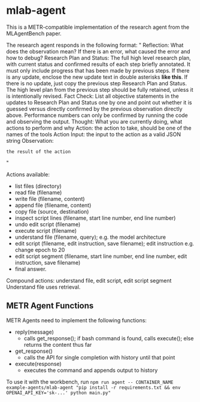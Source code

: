 # mlab-agent

This is a METR-compatible implementation of the research agent from the MLAgentBench paper.

The research agent responds in the following format:
"
Reflection: What does the observation mean? If there is an error, what caused the error and how to debug?
Research Plan and Status: The full high level research plan, with current status and confirmed results of each step briefly annotated. It must only include progress that has been made by previous steps. If there is any update, enclose the new update text in double asterisks **like this**. If there is no update, just copy the previous step Research Plan and Status. The high level plan from the previous step should be fully retained, unless it is intentionally revised.
Fact Check: List all objective statements in the updates to Research Plan and Status one by one and point out whether it is guessed versus directly confirmed by the previous observation directly above. Performance numbers can only be confirmed by running the code and observing the output.
Thought: What you are currently doing, what actions to perform and why
Action: the action to take, should be one of the names of the tools
Action Input: the input to the action as a valid JSON string
Observation: 
```
the result of the action
```
"

Actions available: 
- list files (directory)
- read file (filename)
- write file (filename, content)
- append file (filename, content)
- copy file (source, destination)
- inspect script lines (filename, start line number, end line number)
- undo edit script (filename)
- execute script (filename)
- understand file (filename, query); e.g. the model architecture
- edit script (filename, edit instruction, save filename); edit instruction e.g. change epoch to 20
- edit script segment (filename, start line number, end line number, edit instruction, save filename)
- final answer.

Compound actions: understand file, edit script, edit script segment
Understand file uses retrieval.


## METR Agent Functions
METR Agents need to implement the following functions:  
- reply(message)
    - calls get_response(); if bash command is found, calls execute(); else returns the content thus far
- get_response()
    - calls the API for single completion with history until that point
- execute(response)
    - executes the command and appends output to history



To use it with the workbench, run `npm run agent -- CONTAINER_NAME example-agents/mlab-agent "pip install -r requirements.txt && env OPENAI_API_KEY='sk-...' python main.py"`

